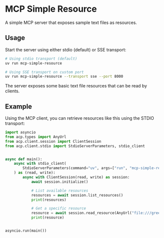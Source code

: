 # MCP Simple Resource

A simple MCP server that exposes sample text files as resources.

## Usage

Start the server using either stdio (default) or SSE transport:

```bash
# Using stdio transport (default)
uv run mcp-simple-resource

# Using SSE transport on custom port
uv run mcp-simple-resource --transport sse --port 8000
```

The server exposes some basic text file resources that can be read by clients.

## Example

Using the MCP client, you can retrieve resources like this using the STDIO transport:

```python
import asyncio
from acp.types import AnyUrl
from acp.client.session import ClientSession
from acp.client.stdio import StdioServerParameters, stdio_client


async def main():
    async with stdio_client(
        StdioServerParameters(command="uv", args=["run", "mcp-simple-resource"])
    ) as (read, write):
        async with ClientSession(read, write) as session:
            await session.initialize()

            # List available resources
            resources = await session.list_resources()
            print(resources)

            # Get a specific resource
            resource = await session.read_resource(AnyUrl("file:///greeting.txt"))
            print(resource)


asyncio.run(main())

```
